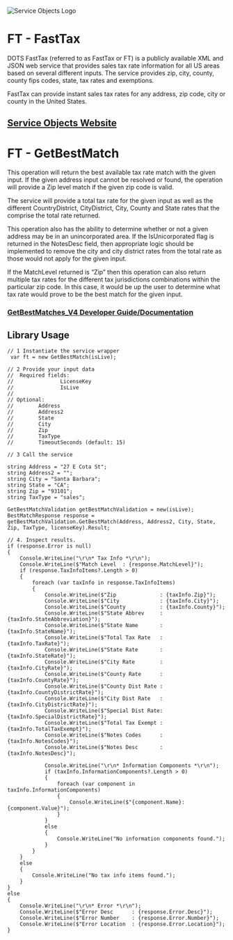 ﻿![Service Objects Logo](https://www.serviceobjects.com/wp-content/uploads/2021/05/SO-Logo-with-TM.gif "Service Objects Logo")

# FT - FastTax

DOTS FastTax (referred to as FastTax or FT) is a publicly available XML and JSON web service that provides sales tax rate information for all US areas based on several different inputs. The service provides zip, city, county, county fips codes, state, tax rates and exemptions. 

FastTax can provide instant sales tax rates for any address, zip code, city or county in the United States.

## [Service Objects Website](https://serviceobjects.com)

# FT - GetBestMatch

This operation will return the best available tax rate match with the given input. If the given address input cannot be resolved or found, the operation will provide a Zip level match if the given zip code is valid. 

The service will provide a total tax rate for the given input as well as the different CountryDistrict, CityDistrict, City, County and State rates that the comprise the total rate returned. 

This operation also has the ability to determine whether or not a given address may be in an unincorporated area.  If the IsUnicorporated flag is returned in the NotesDesc field, then appropriate logic should be implemented to remove the city and city district rates from the total rate as those would not apply for the given input.

If the MatchLevel returned is “Zip” then this operation can also return multiple tax rates for the different tax jurisdictions combinations within the particular zip code. In this case, it would be up the user to determine what tax rate would prove to be the best match for the given input.

### [GetBestMatches_V4 Developer Guide/Documentation](https://www.serviceobjects.com/docs/dots-fasttax/ft-operations/ft-getbestmatch-recommended-operation/)

## Library Usage

```
// 1 Instantiate the service wrapper
 var ft = new GetBestMatch(isLive);

// 2 Provide your input data
//  Required fields:
//               LicenseKey
//               IsLive
// 
// Optional:
//        Address
//        Address2
//        State
//        City
//        Zip
//        TaxType	
//        TimeoutSeconds (default: 15)

// 3 Call the service

string Address = "27 E Cota St";
string Address2 = "";
string City = "Santa Barbara";
string State = "CA";
string Zip = "93101";
string TaxType = "sales";

GetBestMatchValidation getBestMatchValidation = new(isLive);
BestMatchResponse response = getBestMatchValidation.GetBestMatch(Address, Address2, City, State, Zip, TaxType, licenseKey).Result;

// 4. Inspect results.
if (response.Error is null)
{
    Console.WriteLine("\r\n* Tax Info *\r\n");
    Console.WriteLine($"Match Level  : {response.MatchLevel}");
    if (response.TaxInfoItems?.Length > 0)
    {
        foreach (var taxInfo in response.TaxInfoItems)
        {
            Console.WriteLine($"Zip              : {taxInfo.Zip}");
            Console.WriteLine($"City             : {taxInfo.City}");
            Console.WriteLine($"County           : {taxInfo.County}");
            Console.WriteLine($"State Abbrev     : {taxInfo.StateAbbreviation}");
            Console.WriteLine($"State Name       : {taxInfo.StateName}");
            Console.WriteLine($"Total Tax Rate   : {taxInfo.TaxRate}");
            Console.WriteLine($"State Rate       : {taxInfo.StateRate}");
            Console.WriteLine($"City Rate        : {taxInfo.CityRate}");
            Console.WriteLine($"County Rate      : {taxInfo.CountyRate}");
            Console.WriteLine($"County Dist Rate : {taxInfo.CountyDistrictRate}");
            Console.WriteLine($"City Dist Rate   : {taxInfo.CityDistrictRate}");
            Console.WriteLine($"Special Dist Rate: {taxInfo.SpecialDistrictRate}");
            Console.WriteLine($"Total Tax Exempt : {taxInfo.TotalTaxExempt}");
            Console.WriteLine($"Notes Codes      : {taxInfo.NotesCodes}");
            Console.WriteLine($"Notes Desc       : {taxInfo.NotesDesc}");

            Console.WriteLine("\r\n* Information Components *\r\n");
            if (taxInfo.InformationComponents?.Length > 0)
            {
                foreach (var component in taxInfo.InformationComponents)
                {
                    Console.WriteLine($"{component.Name}: {component.Value}");
                }
            }
            else
            {
                Console.WriteLine("No information components found.");
            }
        }
    }
    else
    {
        Console.WriteLine("No tax info items found.");
    }
}
else
{
    Console.WriteLine("\r\n* Error *\r\n");
    Console.WriteLine($"Error Desc      : {response.Error.Desc}");
    Console.WriteLine($"Error Number    : {response.Error.Number}");
    Console.WriteLine($"Error Location  : {response.Error.Location}");
}
```
